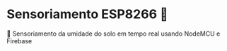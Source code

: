 # Sensoriamento ESP8266 :seedling:
:seedling: Sensoriamento da umidade do solo em tempo real usando NodeMCU e Firebase
